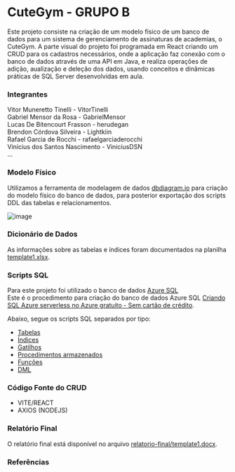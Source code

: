 # CuteGym - GRUPO B
Este projeto consiste na criação de um modelo físico de um banco de dados para um sistema de gerenciamento de assinaturas de academias, o CuteGym.
A parte visual do projeto foi programada em React criando um CRUD para os cadastros necessários, onde a aplicação faz conexão com o banco de dados através de uma API em Java, e realiza operações de adição, aualização e deleção dos dados, usando conceitos e dinâmicas práticas de SQL Server desenvolvidas em aula.

### Integrantes
Vitor Muneretto Tinelli - VitorTinelli<br>
Gabriel Mensor da Rosa - GabrielMensor<br>
Lucas De Bitencourt Frasson - herudegan<br>
Brendon Córdova Silveira - Lightkiin<br>
Rafael Garcia de Rocchi - rafaelgarciaderocchi<br>
Vinícius dos Santos Nascimento - ViniciusDSN<br>
...

### Modelo Físico
Utilizamos a ferramenta de modelagem de dados [dbdiagram.io](https://dbdiagram.io/) para criação do modelo físico do banco de dados, para posterior exportação dos scripts DDL das tabelas e relacionamentos.<br>
<!--Arquivo fonte: [Modelo Fisico](https://dbdiagram.io/d/).<br> -->

![image]()
  
### Dicionário de Dados
As informações sobre as tabelas e índices foram documentados na planilha [template1.xlsx](dicionario_dados/template1.xlsx).

### Scripts SQL
Para este projeto foi utilizado o banco de dados [Azure SQL](https://azure.microsoft.com/pt-br/products/azure-sql/database) <br>
Este é o procedimento para criação do banco de dados Azure SQL [Criando SQL Azure serverless no Azure gratuito - Sem cartão de crédito](https://github.com/jlsilva01/sql-azure-satc).

Abaixo, segue os scripts SQL separados por tipo:
+ [Tabelas](scripts/ddl/tabelas)
+ [Índices](scripts/ddl/indices)
+ [Gatilhos](scripts/ddl/gatilhos)
+ [Procedimentos armazenados](scripts/ddl/procedimentos-armazenados)
+ [Funções](scripts/ddl/funcoes)
+ [DML](scripts/dml)

### Código Fonte do CRUD
- VITE/REACT
- AXIOS (NODEJS)

### Relatório Final
O relatório final está disponível no arquivo [relatorio-final/template1.docx](relatorio/template1.docx).

### Referências
